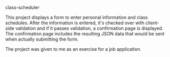 class-scheduler

This project displays a form to enter personal information and class schedules. After the information is entered, it's checked over with client-side validation and if it passes validation, a confirmation page is displayed. The confirmation page includes the resulting JSON data that would be sent when actually submitting the form.

The project was given to me as an exercise for a job application.
